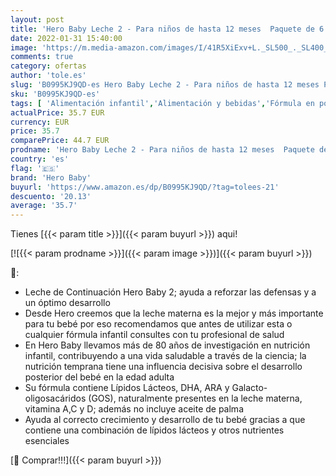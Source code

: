 ```yaml
---
layout: post
title: 'Hero Baby Leche 2 - Para niños de hasta 12 meses  Paquete de 6 x 800 g'
date: 2022-01-31 15:40:00
image: 'https://m.media-amazon.com/images/I/41R5XiExv+L._SL500_._SL400_.jpg'
comments: true
category: ofertas
author: 'tole.es'
slug: 'B0995KJ9QD-es Hero Baby Leche 2 - Para niños de hasta 12 meses Paquete...'
sku: 'B0995KJ9QD-es'
tags: [ 'Alimentación infantil','Alimentación y bebidas','Fórmula en polvo para bebés','Fórmula para bebés y niños pequeños','baby','hero','hero baby', ]
actualPrice: 35.7 EUR
currency: EUR
price: 35.7
comparePrice: 44.7 EUR
prodname: 'Hero Baby Leche 2 - Para niños de hasta 12 meses  Paquete de 6 x 800 g'
country: 'es'
flag: '🇪🇸'
brand: 'Hero Baby'
buyurl: 'https://www.amazon.es/dp/B0995KJ9QD/?tag=tolees-21'
descuento: '20.13'
average: '35.7'
---
```


Tienes [{{< param title >}}]({{< param buyurl >}}) aqui!

[![{{< param prodname >}}]({{< param image >}})]({{< param buyurl >}})

🔎:

- Leche de Continuación Hero Baby 2; ayuda a reforzar las defensas y a un óptimo desarrollo
- Desde Hero creemos que la leche materna es la mejor y más importante para tu bebé por eso recomendamos que antes de utilizar esta o cualquier fórmula infantil consultes con tu profesional de salud
- En Hero Baby llevamos más de 80 años de investigación en nutrición infantil, contribuyendo a una vida saludable a través de la ciencia; la nutrición temprana tiene una influencia decisiva sobre el desarrollo posterior del bebé en la edad adulta
- Su fórmula contiene Lípidos Lácteos, DHA, ARA y Galacto-oligosacáridos (GOS), naturalmente presentes en la leche materna, vitamina A,C y D; además no incluye aceite de palma
- Ayuda al correcto crecimiento y desarrollo de tu bebé gracias a que contiene una combinación de lípidos lácteos y otros nutrientes esenciales

[🛒 Comprar!!!]({{< param buyurl >}})
